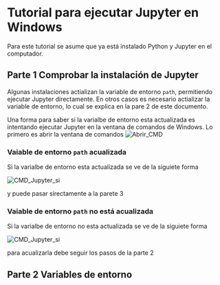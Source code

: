 # Tutorial para ejecutar Jupyter en Windows

Para este tutorial se asume que ya está instalado Python y Jupyter en el computador.

## Parte 1 Comprobar la instalación de Jupyter
Algunas instalaciones actializan la variable de entorno `path`, permitiendo ejecutar Jupyter directamente. En otros casos es necesario actializar la variable de entorno, lo cual se explica en la pare 2 de este documento.

Una forma para saber si la varialbe de entorno esta actualizada es intentando ejecutar Jupyter en la ventana de comandos de Windows. Lo primero es abrir la ventana de comandos
 ![Abrir_CMD](https://github.com/GerardoMunoz/Ejecutar_Jupyter_Windows/raw/main/Abrir_CMD.png)

### Vaiable de entorno `path` acualizada 
Si la varialbe de entorno esta actualizada se ve de la siguiete forma 

![CMD_Jupyter_si](https://github.com/GerardoMunoz/Ejecutar_Jupyter_Windows/raw/main/CMD_Jupyter_si.png)

y puede pasar sirectamente a la parete 3


### Vaiable de entorno `path` no está acualizada 
Si la varialbe de entorno no esta actualizada se ve de la siguiete forma 

![CMD_Jupyter_si](https://github.com/GerardoMunoz/Ejecutar_Jupyter_Windows/raw/main/CMD_Jupyter_si.png)

para acualizarla debe seguir los pasos de la parte 2

## Parte 2 Variables de entorno

